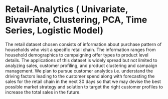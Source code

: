# Retail-Analytics ( Univariate, Bivavriate, Clustering, PCA, Time Series, Logistic Model)
The retail dataset chosen consists of information about purchase pattern of households who visit a specific retail chain. The information ranges from household demographics to campaigning offer types to product level details. The applications of this dataset is widely spread but not limited to analyzing sales, customer profiling, and product clustering and campaign management. We plan to pursue customer analytics i.e. understand the driving factors leading to the customer spend along with forecasting the sales for the retail chain in the next 30 days so that we may devise the best possible market strategy and solution to target the right customer profiles to increase the total sales in the future.
